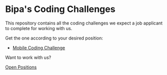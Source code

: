 # Bipa's Coding Challenges

This repository contains all the coding challenges we expect a job applicant to complete for working with us.

Get the one according to your desired position:

- [Mobile Coding Challenge]()

Want to work with us?

[Open Positions](https://www.linkedin.com/company/usebipa/jobs/)
